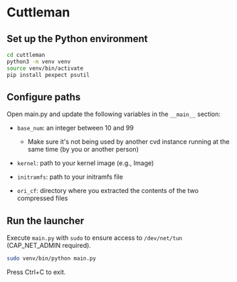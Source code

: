 # Cuttleman

## Set up the Python environment

```sh
cd cuttleman
python3 -m venv venv
source venv/bin/activate
pip install pexpect psutil
```

## Configure paths

Open main.py and update the following variables in the `__main__` section:

- `base_num`: an integer between 10 and 99

  - Make sure it's not being used by another cvd instance running at the same time (by you or another person)

- `kernel`: path to your kernel image (e.g., Image)

- `initramfs`: path to your initramfs file

- `ori_cf`: directory where you extracted the contents of the two compressed files

## Run the launcher

Execute `main.py` with `sudo` to ensure access to `/dev/net/tun` (CAP_NET_ADMIN required).

```sh
sudo venv/bin/python main.py
```

Press Ctrl+C to exit.
